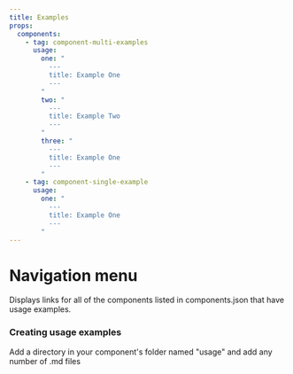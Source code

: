 ```yaml
---
title: Examples
props:
  components:
    - tag: component-multi-examples
      usage:
        one: "
          ---
          title: Example One
          ---
        "
        two: "
          ---
          title: Example Two
          ---
        "
        three: "
          ---
          title: Example One
          ---
        "
    - tag: component-single-example
      usage:
        one: "
          ---
          title: Example One
          ---
        "
---
```


# Navigation menu
Displays links for all of the components listed in components.json that have usage examples.

### Creating usage examples
Add a directory in your component's folder named "usage" and add any number of .md files